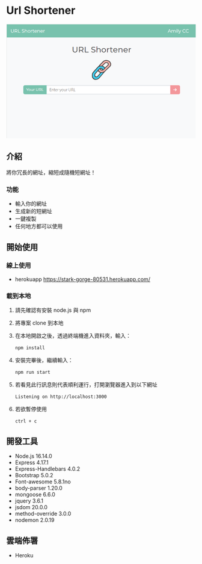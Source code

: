 # Url Shortener

![Index page about Url Shortener](./public/image/readme.png)

## 介紹

將你冗長的網址，縮短成隨機短網址！

### 功能

- 輸入你的網址
- 生成新的短網址
- 一鍵複製
- 任何地方都可以使用

## 開始使用

### 線上使用

- herokuapp https://stark-gorge-80531.herokuapp.com/

### 載到本地

1. 請先確認有安裝 node.js 與 npm
2. 將專案 clone 到本地
3. 在本地開啟之後，透過終端機進入資料夾，輸入：

   ```bash
   npm install
   ```

4. 安裝完畢後，繼續輸入：

   ```bash
   npm run start
   ```

5. 若看見此行訊息則代表順利運行，打開瀏覽器進入到以下網址

   ```bash
   Listening on http://localhost:3000
   ```

6. 若欲暫停使用

   ```bash
   ctrl + c
   ```

## 開發工具

- Node.js 16.14.0
- Express 4.17.1
- Express-Handlebars 4.0.2
- Bootstrap 5.0.2
- Font-awesome 5.8.1no
- body-parser 1.20.0
- mongoose 6.6.0
- jquery 3.6.1
- jsdom 20.0.0
- method-override 3.0.0
- nodemon 2.0.19

## 雲端佈署

- Heroku
